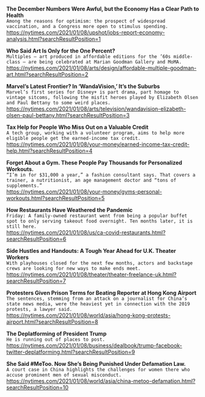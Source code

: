 **The December Numbers Were Awful, but the Economy Has a Clear Path to Health**\
`Among the reasons for optimism: the prospect of widespread vaccination, and a Congress more open to stimulus spending.`\
https://nytimes.com/2021/01/08/upshot/jobs-report-economy-analysis.html?searchResultPosition=1

**Who Said Art Is Only for the One Percent?**\
`Multiples — art produced in affordable editions for the ’60s middle-class — are being celebrated at Marian Goodman Gallery and MoMA.`\
https://nytimes.com/2021/01/08/arts/design/affordable-multiple-goodman-art.html?searchResultPosition=2

**Marvel’s Latest Frontier? In ‘WandaVision,’ It’s the Suburbs**\
`Marvel’s first series for Disney+ is part drama, part homage to vintage sitcoms, following the misfit heroes played by Elizabeth Olsen and Paul Bettany to some weird places.`\
https://nytimes.com/2021/01/08/arts/television/wandavision-elizabeth-olsen-paul-bettany.html?searchResultPosition=3

**Tax Help for People Who Miss Out on a Valuable Credit**\
`A tech group, working with a volunteer program, aims to help more eligible people get the earned-income tax credit.`\
https://nytimes.com/2021/01/08/your-money/earned-income-tax-credit-help.html?searchResultPosition=4

**Forget About a Gym. These People Pay Thousands for Personalized Workouts.**\
`“I’m in for $31,000 a year,” a fashion consultant says. That covers a trainer, a nutritionist, an age management doctor and “tons of supplements.”`\
https://nytimes.com/2021/01/08/your-money/gyms-personal-workouts.html?searchResultPosition=5

**How Restaurants Have Weathered the Pandemic**\
`Friday: A family-owned restaurant went from being a popular buffet spot to only serving takeout food overnight. Ten months later, it is still here.`\
https://nytimes.com/2021/01/08/us/ca-covid-restaurants.html?searchResultPosition=6

**Side Hustles and Handouts: A Tough Year Ahead for U.K. Theater Workers**\
`With playhouses closed for the next few months, actors and backstage crews are looking for new ways to make ends meet.`\
https://nytimes.com/2021/01/08/theater/theater-freelance-uk.html?searchResultPosition=7

**Protesters Given Prison Terms for Beating Reporter at Hong Kong Airport**\
`The sentences, stemming from an attack on a journalist for China’s state news media, were the heaviest yet in connection with the 2019 protests, a lawyer said.`\
https://nytimes.com/2021/01/08/world/asia/hong-kong-protests-airport.html?searchResultPosition=8

**The Deplatforming of President Trump**\
`He is running out of places to post.`\
https://nytimes.com/2021/01/08/business/dealbook/trump-facebook-twitter-deplatforming.html?searchResultPosition=9

**She Said #MeToo. Now She’s Being Punished Under Defamation Law.**\
`A court case in China highlights the challenges for women there who accuse prominent men of sexual misconduct.`\
https://nytimes.com/2021/01/08/world/asia/china-metoo-defamation.html?searchResultPosition=10

